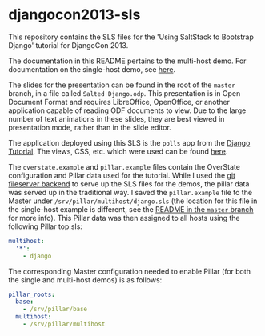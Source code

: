 djangocon2013-sls
=================

This repository contains the SLS files for the 'Using SaltStack to Bootstrap
Django' tutorial for DjangoCon 2013.

The documentation in this README pertains to the multi-host demo. For
documentation on the single-host demo, see
[here](https://github.com/terminalmage/djangocon2013-sls/#djangocon2013-sls).

The slides for the presentation can be found in the root of the ``master``
branch, in a file called ``Salted Django.odp``. This presentation is in Open
Document Format and requires LibreOffice, OpenOffice, or another application
capable of reading ODF documents to view. Due to the large number of text
animations in these slides, they are best viewed in presentation mode, rather
than in the slide editor.

The application deployed using this SLS is the ``polls`` app from the [Django
Tutorial](https://docs.djangoproject.com/en/1.5/intro/tutorial01/). The views,
CSS, etc. which were used can be found
[here](https://github.com/terminalmage/django-tutorial).


The ``overstate.example`` and ``pillar.example`` files contain the OverState
configuration and Pillar data used for the tutorial. While I used the [git
fileserver
backend](http://docs.saltstack.com/ref/file_server/backends.html?highlight=git%20fileserver)
to serve up the SLS files for the demos, the pillar data was served up in the
traditional way. I saved the ``pillar.example`` file to the Master under
``/srv/pillar/multihost/django.sls`` (the location for this file in the
single-host example is different, see the [README in the ``master``
branch](https://github.com/terminalmage/djangocon2013-sls/#djangocon2013-sls)
for more info). This Pillar data was then assigned to all hosts using the
following Pillar top.sls:

```yaml
multihost:
  '*':
    - django
```

The corresponding Master configuration needed to enable Pillar (for both the
single and multi-host demos) is as follows:

```yaml
pillar_roots:
  base:
    - /srv/pillar/base
  multihost:
    - /srv/pillar/multihost
```
